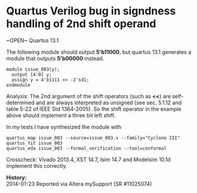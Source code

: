 
Quartus Verilog bug in signdness handling of 2nd shift operand
==============================================================

~OPEN~ Quartus 13.1

The following module should output **5'b11000**, but quartus 13.1 generates a 
module that outputs **5'b00000** instead.

    module issue_003(y);
      output [4:0] y;
      assign y = 4'b1111 << -2'sd1;
    endmodule

Analysis: The 2nd argument of the shift operators (such as **<<**) are
self-determined and are always interpreted as unsigned (see sec. 5.1.12 and
table 5-22 of IEEE Std 1364-2005). So the shift operator in the example
above should implement a three bit left shift.

In my tests I have synthesized the module with

    quartus_map issue_003 --source=issue_003.v --family="Cyclone III"
    quartus_fit issue_003
    quartus_eda issue_003 --formal_verification --tool=conformal

Crosscheck: Vivado 2013.4, XST 14.7, Isim 14.7 and Modelsim 10.1d implement this
correctly.

**History:**  
2014-01-23 Reported via Altera mySupport (SR #11025074)

